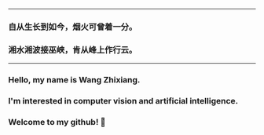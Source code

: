 --------------
### 自从生长到如今，烟火可曾着一分。
### 湘水湘波接巫峡，肯从峰上作行云。
----------------
### Hello, my name is Wang Zhixiang. 

### I'm interested in computer vision and artificial intelligence. 

### Welcome to my github! 👋

<!--
**homeofzhixiang/homeofzhixiang** is a ✨ _special_ ✨ repository because its `README.md` (this file) appears on your GitHub profile.

Here are some ideas to get you started:

- 🔭 I’m currently working on ...
- 🌱 I’m currently learning ...
- 👯 I’m looking to collaborate on ...
- 🤔 I’m looking for help with ...
- 💬 Ask me about ...
- 📫 How to reach me: ...
- 😄 Pronouns: ...
- ⚡ Fun fact: ...
-->
